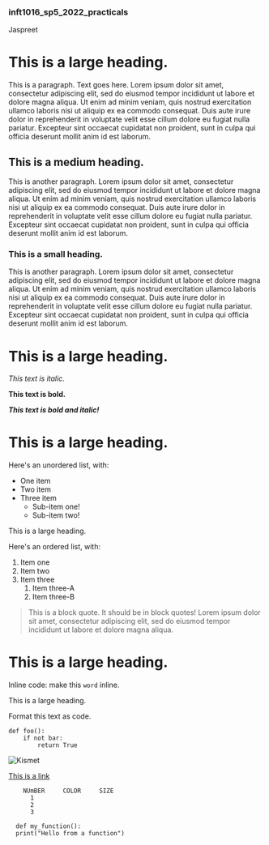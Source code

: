 ### inft1016_sp5_2022_practicals

Jaspreet

# This is a large heading. 
This is a paragraph. Text goes here. Lorem ipsum dolor sit amet, consectetur adipiscing elit, sed do eiusmod tempor incididunt ut labore et dolore magna aliqua. Ut enim ad minim veniam, quis nostrud exercitation ullamco laboris nisi ut aliquip ex ea commodo consequat. Duis aute irure dolor in reprehenderit in voluptate velit esse cillum dolore eu fugiat nulla pariatur. Excepteur sint occaecat cupidatat non proident, sunt in culpa qui officia deserunt mollit anim id est laborum.

## This is a medium heading. 

This is another paragraph. Lorem ipsum dolor sit amet, consectetur adipiscing elit, sed do eiusmod tempor incididunt ut labore et dolore magna aliqua. Ut enim ad minim veniam, quis nostrud exercitation ullamco laboris nisi ut aliquip ex ea commodo consequat. Duis aute irure dolor in reprehenderit in voluptate velit esse cillum dolore eu fugiat nulla pariatur. Excepteur sint occaecat cupidatat non proident, sunt in culpa qui officia deserunt mollit anim id est laborum.

### This is a small heading. 

This is another paragraph. Lorem ipsum dolor sit amet, consectetur adipiscing elit, sed do eiusmod tempor incididunt ut labore et dolore magna aliqua. Ut enim ad minim veniam, quis nostrud exercitation ullamco laboris nisi ut aliquip ex ea commodo consequat. Duis aute irure dolor in reprehenderit in voluptate velit esse cillum dolore eu fugiat nulla pariatur. Excepteur sint occaecat cupidatat non proident, sunt in culpa qui officia deserunt mollit anim id est laborum.

# This is a large heading. 

*This text is italic.*

**This text is bold.**

*__This text is bold and italic!__*

# This is a large heading. 

Here's an unordered list, with:

- One item
- Two item
- Three item
    - Sub-item one!
    - Sub-item two!

This is a large heading. 

Here's an ordered list, with:

1. Item one
2. Item two
3. Item three
    1. Item three-A
    2. Item three-B

> This is a block quote. It should be in block quotes! Lorem ipsum dolor sit amet, consectetur adipiscing elit, sed do eiusmod tempor incididunt ut labore et dolore magna aliqua.

# This is a large heading. 

Inline code: make this `word` inline. 

This is a large heading. 

Format this text as code. 
```
def foo():
    if not bar:
        return True
```
![Kismet](https://upload.wikimedia.org/wikipedia/commons/0/03/Kismet-IMG_6007-black.jpg)

[This is a link](https://upload.wikimedia.org/wikipedia/commons/0/03/Kismet-IMG_6007-black.jpg)

        NUmBER     COLOR     SIZE 
          1
          2
          3
```
  def my_function():
  print("Hello from a function")
```



